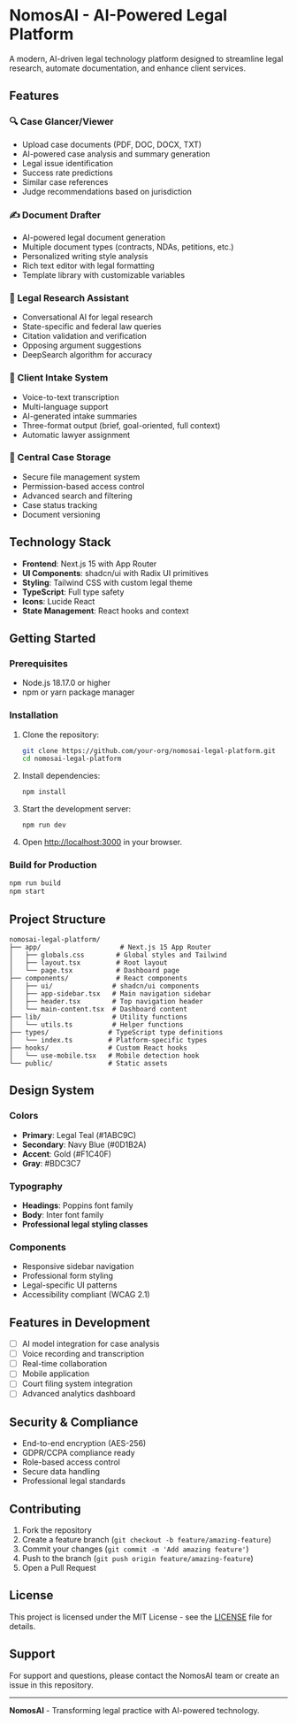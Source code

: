 # NomosAI - AI-Powered Legal Platform

A modern, AI-driven legal technology platform designed to streamline legal research, automate documentation, and enhance client services.

## Features

### 🔍 Case Glancer/Viewer
- Upload case documents (PDF, DOC, DOCX, TXT)
- AI-powered case analysis and summary generation
- Legal issue identification
- Success rate predictions
- Similar case references
- Judge recommendations based on jurisdiction

### ✍️ Document Drafter  
- AI-powered legal document generation
- Multiple document types (contracts, NDAs, petitions, etc.)
- Personalized writing style analysis
- Rich text editor with legal formatting
- Template library with customizable variables

### 🔬 Legal Research Assistant
- Conversational AI for legal research
- State-specific and federal law queries
- Citation validation and verification
- Opposing argument suggestions
- DeepSearch algorithm for accuracy

### 🎤 Client Intake System
- Voice-to-text transcription
- Multi-language support
- AI-generated intake summaries
- Three-format output (brief, goal-oriented, full context)
- Automatic lawyer assignment

### 📁 Central Case Storage
- Secure file management system
- Permission-based access control
- Advanced search and filtering
- Case status tracking
- Document versioning

## Technology Stack

- **Frontend**: Next.js 15 with App Router
- **UI Components**: shadcn/ui with Radix UI primitives
- **Styling**: Tailwind CSS with custom legal theme
- **TypeScript**: Full type safety
- **Icons**: Lucide React
- **State Management**: React hooks and context

## Getting Started

### Prerequisites

- Node.js 18.17.0 or higher
- npm or yarn package manager

### Installation

1. Clone the repository:
   ```bash
   git clone https://github.com/your-org/nomosai-legal-platform.git
   cd nomosai-legal-platform
   ```

2. Install dependencies:
   ```bash
   npm install
   ```

3. Start the development server:
   ```bash
   npm run dev
   ```

4. Open [http://localhost:3000](http://localhost:3000) in your browser.

### Build for Production

```bash
npm run build
npm start
```

## Project Structure

```
nomosai-legal-platform/
├── app/                    # Next.js 15 App Router
│   ├── globals.css        # Global styles and Tailwind
│   ├── layout.tsx         # Root layout
│   └── page.tsx           # Dashboard page
├── components/            # React components
│   ├── ui/               # shadcn/ui components
│   ├── app-sidebar.tsx   # Main navigation sidebar
│   ├── header.tsx        # Top navigation header
│   └── main-content.tsx  # Dashboard content
├── lib/                  # Utility functions
│   └── utils.ts          # Helper functions
├── types/               # TypeScript type definitions
│   └── index.ts         # Platform-specific types
├── hooks/               # Custom React hooks
│   └── use-mobile.tsx   # Mobile detection hook
└── public/              # Static assets
```

## Design System

### Colors
- **Primary**: Legal Teal (#1ABC9C)
- **Secondary**: Navy Blue (#0D1B2A)  
- **Accent**: Gold (#F1C40F)
- **Gray**: #BDC3C7

### Typography
- **Headings**: Poppins font family
- **Body**: Inter font family
- **Professional legal styling classes**

### Components
- Responsive sidebar navigation
- Professional form styling
- Legal-specific UI patterns
- Accessibility compliant (WCAG 2.1)

## Features in Development

- [ ] AI model integration for case analysis
- [ ] Voice recording and transcription
- [ ] Real-time collaboration
- [ ] Mobile application
- [ ] Court filing system integration
- [ ] Advanced analytics dashboard

## Security & Compliance

- End-to-end encryption (AES-256)
- GDPR/CCPA compliance ready
- Role-based access control
- Secure data handling
- Professional legal standards

## Contributing

1. Fork the repository
2. Create a feature branch (`git checkout -b feature/amazing-feature`)
3. Commit your changes (`git commit -m 'Add amazing feature'`)
4. Push to the branch (`git push origin feature/amazing-feature`)
5. Open a Pull Request

## License

This project is licensed under the MIT License - see the [LICENSE](LICENSE) file for details.

## Support

For support and questions, please contact the NomosAI team or create an issue in this repository.

---

**NomosAI** - Transforming legal practice with AI-powered technology. 
